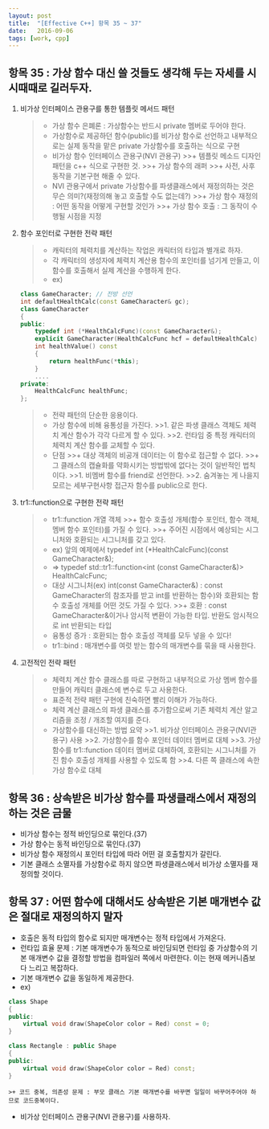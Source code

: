 ```yaml
---
layout: post
title:  "[Effective C++] 항목 35 ~ 37"
date:   2016-09-06
tags: [work, cpp]
---
```


## 항목 35 : 가상 함수 대신 쓸 것들도 생각해 두는 자세를 시시때때로 길러두자. 
1. 비가상 인터페이스 관용구를 통한 템플릿 메서드 패턴 
	>- 가상 함수 은폐론 : 가상함수는 반드시 private 멤버로 두어야 한다. 
	>- 가상함수로 제공하던 함수(public)를 비가상 함수로 선언하고 내부적으로는 실제 동작을 맡은 private 가상함수를 호출하는 식으로 구현 
	>- 비가상 함수 인터페이스 관용구(NVI 관용구) 
		>>+ 템플릿 메소드 디자인 패턴을 c++ 식으로 구현한 것. 
  		>>+ 가상 함수의 래퍼 
  		>>+ 사전, 사후 동작을 기본구현 해줄 수 있다. 
	>- NVI 관용구에서 private 가상함수를 파생클래스에서 재정의하는 것은 무슨 의미?(재정의해 놓고 호출할 수도 없는데?) 
		>>+ 가상 함수 재정의 : 어떤 동작을 어떻게 구현할 것인가 
    	>>+ 가상 함수 호출 : 그 동작이 수행될 시점을 지정 

2. 함수 포인터로 구현한 전략 패턴 
	>- 캐릭터의 체력치를 계산하는 작업은 캐릭터의 타입과 별개로 하자. 
	>- 각 캐릭터의 생성자에 체력치 계산용 함수의 포인터를 넘기게 만들고, 이 함수를 호출해서 실제 계산을 수행하게 한다. 
	>- ex) 
	```cpp
	class GameCharacter; // 전방 선언 
	int defaultHealthCalc(const GameCharacter& gc); 
	class GameCharacter 
	{ 
	public: 
	    typedef int (*HealthCalcFunc)(const GameCharacter&); 
	    explicit GameCharacter(HealthCalcFunc hcf = defaultHealthCalc) : healthFunc(hcf) {} 
	    int healthValue() const 
	    { 
	        return healthFunc(*this); 
	    } 
	    .... 
	private: 
	    HealthCalcFunc healthFunc; 
	}; 
	```
	>- 전략 패턴의 단순한 응용이다. 
	>- 가상 함수에 비해 융통성을 가진다. 
		>>1. 같은 파생 클래스 객체도 체력치 계산 함수가 각각 다르게 할 수 있다. 
		>>2. 런타임 중 특정 캐릭터의 체력치 계산 함수를 교체할 수 있다. 
	>- 단점 
		>>+ 대상 객체의 비공개 데이터는 이 함수로 접근할 수 없다. 
		>>+ 그 클래스의 캡슐화를 약화시키는 방법밖에 없다는 것이 일반적인 법칙이다. 
    	>>1. 비멤버 함수를 friend로 선언한다. 
    	>>2. 숨겨놓는 게 나을지 모르는 세부구현사항 접근자 함수를 public으로 한다. 

3. tr1::function으로 구현한 전략 패턴 
	>- tr1::function 개열 객체
		>>+ 함수 호출성 개체(함수 포인터, 함수 객체, 멤버 함수 포인터)를 가질 수 있다. 
		>>+ 주어진 시점에서 예상되는 시그니처와 호환되는 시그니처를 갖고 있다. 
	>- ex) 앞의 예제에서 typedef int (*HealthCalcFunc)(const GameCharacter&);
	>- => typedef std::tr1::function<int (const GameCharacter&)> HealthCalcFunc; 
	>- 대상 시그니처(ex) int(const GameCharacter&) : const GameCharacter의 참조자를 받고 int를 반환하는 함수)와 호환되는 함수 호출성 개체를 어떤 것도 가질 수 있다. 
		>>+ 호환 : const GameCharacter&이거나 암시적 변환이 가능한 타입. 반환도 암시적으로 int 반환되는 타입 
	>- 융통성 증가 : 호환되는 함수 호출성 객체를 모두 넣을 수 있다! 
	>- tr1::bind : 매개변수를 여럿 받는 함수의 매개변수를 묶을 때 사용한다. 

4. 고전적인 전략 패턴 
	>- 체력치 계산 함수 클래스를 따로 구현하고 내부적으로 가상 멤버 함수를 만들어 캐릭터 클래스에 변수로 두고 사용한다. 
	>- 표준적 전략 패턴 구현에 친숙하면 빨리 이해가 가능하다. 
	>- 체력 계산 클래스의 파생 클래스를 추가함으로써 기존 체력치 계산 알고리즘을 조정 / 개조할 여지를 준다. 
	>- 가상함수를 대신하는 방법 요약 
		>>1. 비가상 인터페이스 관용구(NVI관용구) 사용 
		>>2. 가상함수를 함수 포인터 데이터 멤버로 대체 
		>>3. 가상함수를 tr1::function 데이터 멤버로 대체하여, 호환되는 시그니처를 가진 함수 호출성 개체를 사용할 수 있도록 함 
		>>4. 다른 쪽 클래스에 속한 가상 함수로 대체 

## 항목 36 : 상속받은 비가상 함수를 파생클래스에서 재정의하는 것은 금물 
- 비가상 함수는 정적 바인딩으로 묶인다.(37) 
- 가상 함수는 동적 바인딩으로 묶인다.(37) 
- 비가상 함수 재정의시 포인터 타입에 따라 어떤 걸 호출할지가 갈린다. 
- 기본 클래스 소멸자를 가상함수로 하지 않으면 파생클래스에서 비가상 소멸자를 재정의할 것이다. 

## 항목 37 : 어떤 함수에 대해서도 상속받은 기본 매개변수 값은 절대로 재정의하지 말자 
- 호출은 동적 타입의 함수로 되지만 매개변수는 정적 타입에서 가져온다.
- 런타입 효율 문제 : 기본 매개변수가 동적으로 바인딩되면 런타임 중 가상함수의 기본 매개변수 값을 결정할 방법을 컴파일러 쪽에서 마련한다. 이는 현재 메커니즘보다 느리고 복잡하다. 
- 기본 매개변수 값을 동일하게 제공한다. 
- ex) 
```cpp
class Shape 
{ 
public: 
    virtual void draw(ShapeColor color = Red) const = 0; 
} 

class Rectangle : public Shape 
{ 
public: 
    virtual void draw(ShapeColor color = Red) const; 
} 
```
	>+ 코드 중복, 의존성 문제 : 부모 클래스 기본 매개변수를 바꾸면 일일이 바꾸어주어야 하므로 코드중복이다. 

- 비가상 인터페이스 관용구(NVI 관용구)를 사용하자. 